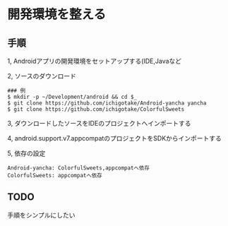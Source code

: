 # 開発環境を整える

## 手順

1, Androidアプリの開発環境をセットアップする(IDE,Javaなど

2, ソースのダウンロード

    ### 例
    $ mkdir -p ~/Development/android && cd $_
    $ git clone https://github.com/ichigotake/Android-yancha yancha
    $ git clone https://github.com/ichigotake/ColorfulSweets

3, ダウンロードしたソースをIDEのプロジェクトへインポートする

4, android.support.v7.appcompatのプロジェクトをSDKからインポートする

5, 依存の設定

    Android-yancha: ColorfulSweets,appcompatへ依存
    ColorfulSweets: appcompatへ依存

## TODO

手順をシンプルにしたい


